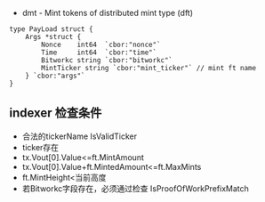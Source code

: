 - dmt - Mint tokens of distributed mint type (dft)

``` 
type PayLoad struct {
	Args *struct {
        Nonce    int64  `cbor:"nonce"`
        Time     int64  `cbor:"time"`
        Bitworkc string `cbor:"bitworkc"`
        MintTicker string `cbor:"mint_ticker"` // mint ft name
    } `cbor:"args"`
}
``` 

## indexer 检查条件
- 合法的tickerName IsValidTicker
- ticker存在
- tx.Vout[0].Value<=ft.MintAmount
- tx.Vout[0].Value+ft.MintedAmount<=ft.MaxMints
- ft.MintHeight<当前高度
- 若Bitworkc字段存在，必须通过检查 IsProofOfWorkPrefixMatch